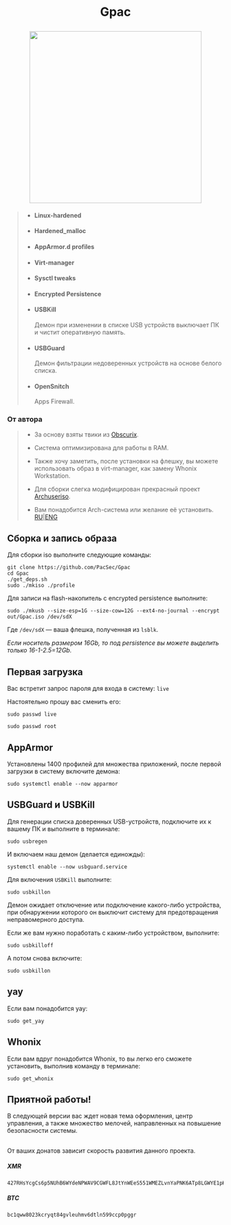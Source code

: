  <h1><p align="center">Gpac</p></h1>
<p align="center"><img src="https://user-images.githubusercontent.com/120978605/210135754-05ed3664-e32b-4bf3-b1b3-20b61311c6a3.png" width="400" /></p>


>* <h4>Linux-hardened</h4>
>
>- <h4>Hardened_malloc</h4>
>
>* <h4>AppArmor.d profiles</h4>
>
>+ <h4>Virt-manager</h4>
>
>* <h4>Sysctl tweaks</h4>
>
>- <h4>Encrypted Persistence</h4>
>
>+ <h4>USBKill</h4>
>   Демон при изменении в списке USB устройств выключает ПК и чистит оперативную память.
>
>* <h4>USBGuard</h4>
>   Демон фильтрации недоверенных устройств на основе белого списка.
>
>- <h4>OpenSnitch</h4>
>   Apps Firewall.


### От автора
>- За основу взяты твики из [Obscurix](https://obscurix.github.io/security/overview.html).
>- Система оптимизирована для работы в RAM.
>- Также хочу заметить, после установки на флешку, вы можете использовать образ в virt-manager, как замену Whonix Workstation.
>- Для сборки слегка модифицирован прекрасный проект [Archuseriso](https://github.com/laurent85v/archuseriso).
>
>- Вам понадобится Arch-система или желание её установить. [RU](https://telegra.ph/1-Ustanovka-Arch-Linux-12-28)|[ENG](https://telegra.ph/1-Arch-Linux-Installation-12-28)

## Сборка и запись образа

Для сборки iso выполните следующие команды:
```
git clone https://github.com/PacSec/Gpac
cd Gpac
./get_deps.sh
sudo ./mkiso ./profile
```

Для записи на flash-накопитель с encrypted persistence выполните:
```
sudo ./mkusb --size-esp=1G --size-cow=12G --ext4-no-journal --encrypt out/Gpac.iso /dev/sdX
```
Где `/dev/sdX` — ваша флешка, полученная из `lsblk`.

*Если носитель размером 16Gb, то под persistence вы можете выделить только 16-1-2.5=12Gb.*

## Первая загрузка

Вас встретит запрос пароля для входа в систему: ```live```

Настоятельно прошу вас сменить его:
```
sudo passwd live
```
```
sudo passwd root
```

## AppArmor

Установлены 1400 профилей для множества приложений, после первой загрузки в систему включите демона:
```
sudo systemctl enable --now apparmor
```

## USBGuard и USBKill

Для генерации списка доверенных USB-устройств, подключите их к вашему ПК и выполните в терминале:
```
sudo usbregen
```
И включаем наш демон (делается единожды):
```
systemctl enable --now usbguard.service
```

Для включения `USBKill` выполните:
```
sudo usbkillon
```
Демон ожидает отключение или подключение какого-либо устройства, при обнаружении которого он выключит систему для предотвращения неправомерного доступа.

Если же вам нужно поработать с каким-либо устройством, выполните:
```
sudo usbkilloff
```
А потом снова включите:
```
sudo usbkillon
```

## yay

Если вам понадобится yay:
```
sudo get_yay
```

## Whonix

Если вам вдруг понадобится Whonix, то вы легко его сможете установить, выполнив команду в терминале:
```
sudo get_whonix
```

## Приятной работы!

В следующей версии вас ждет новая тема оформления, центр управления, а также множество мелочей, направленных на повышение безопасности системы.
##
От ваших донатов зависит скорость развития данного проекта.

##### XMR
```
427RHsYcgCs6p5NUhB6WYdeNPWAV9CGWFL8JtYnWEeS551WMEZLvnYaPNK6ATp8LGWYE1pHxwQ4kLEhc2uGkgWaEABb8qNo
```
##### BTC
```
bc1qww8023kcryqt84gvleuhmv6dtln599ccp0pggr
```
